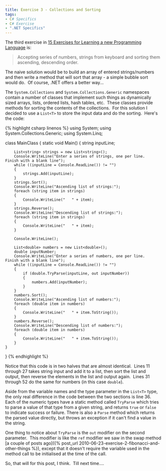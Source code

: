 ```yaml
---
title: Exercise 3 - Collections and Sorting
tags:
- C# Specifics
- C# Exercise
- ".NET Specifics"
---
```

The third exercise in [15 Exercises for Learning a new Programming
Language](https://www.articlecity.com/articles/computers_and_internet/article_2686.shtml)
is:

> Accepting series of numbers, strings from keyboard and sorting them
> ascending, descending order.

The naive solution would be to build an array of entered strings/numbers
and then write a method that will sort that array - a simple bubble sort
would do.  Of course, .NET offers a better way...
<!--more-->

The `System.Collections` and `System.Collections.Generic` namespaces
contain a number of classes that implement such things as dynamically
sized arrays, lists, ordered lists, hash tables, etc.  These classes
provide methods for sorting the contents of the collections.  For this
solution I decided to use a `List<T>` to store the input data and do the
sorting.  Here's the code:

{% highlight csharp linenos %}
using System;
using System.Collections.Generic;
using System.Linq;

class MainClass
{
    static void Main()
    {
        string inputLine;

        List<string> strings = new List<string>();
        Console.WriteLine("Enter a series of strings, one per line.  Finish with a blank line");
        while ((inputLine = Console.ReadLine()) != "")
        {
            strings.Add(inputLine);
        }
        strings.Sort();
        Console.WriteLine("Ascending list of strings:");
        foreach (string item in strings)
        {
            Console.WriteLine("   " + item);
        }
        strings.Reverse();
        Console.WriteLine("Descending list of strings:");
        foreach (string item in strings)
        {
            Console.WriteLine("   " + item);
        }

        Console.WriteLine();

        List<double> numbers = new List<double>();
        double inputNumber;
        Console.WriteLine("Enter a series of numbers, one per line.  Finish with a blank line");
        while ((inputLine = Console.ReadLine()) != "")
        {
            if (double.TryParse(inputLine, out inputNumber))
            {
                numbers.Add(inputNumber);
            }
        }
        numbers.Sort();
        Console.WriteLine("Ascending list of numbers:");
        foreach (double item in numbers)
        {
            Console.WriteLine("   " + item.ToString());
        }
        numbers.Reverse();
        Console.WriteLine("Descending list of numbers:");
        foreach (double item in numbers)
        {
            Console.WriteLine("   " + item.ToString());
        }
    }
}
{% endhighlight %}

Notice that this code is in two halves that are almost identical.  Lines
11 through 27 takes string input and add it to a list, then sort the
list and output, then reverse the elements in the list and output
again.  Lines 31 through 52 do the same for numbers (in this case
`double`).

Aside from the variable names and the type parameter in the `List<T>`
type, the only real difference in the code between the two sections is
line 36.  Each of the numeric types have a static method called
`TryParse` which tries to parse a value of that type from a given
string, and returns `true` or `false` to indicate success or failure.
There is also a `Parse` method which returns the parsed value directly,
but throws an exception if it can't find a value in the string.

One thing to notice about `TryParse` is the `out` modifier on the second
parameter.  This modifier is like the `ref` modifier we saw in the swap
method [a couple of posts
ago]({% post_url 2010-06-23-exercise-2-fibonacci-and-other-things %}),
except that it doesn't require the variable used in the method call to
be initialised at the time of the call.

So, that will for this post, I think.  Till next time....
